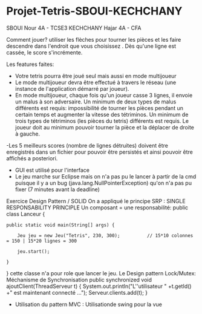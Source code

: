 # Projet-Tetris-SBOUI-KECHCHANY
SBOUI Nour 4A - TCSE3
KECHCHANY Hajar 4A - CFA


Comment jouer?
  utiliser les flèches pour tourner les pièces et les faire descendre dans l'endroit que vous choisissez . Dès qu'une ligne est cassée, le score s'incrémente.  
  
  Les features faites:
 - Votre tetris pourra être joué seul mais aussi en mode multijoueur 
- Le mode multijoueur devra être effectué à travers le réseau (une instance de l'application démarré par joueur).
- En mode multijoueur, chaque fois qu'un joueur casse 3 lignes, il envoie un malus à son adversaire. Un minimum de deux types de malus différents est requis: impossibilité de tourner les pièces pendant un certain temps et augmenter la vitesse des tétriminos.
Un minimum de trois types de tétriminos (les pièces du tetris) différents est requis. Le joueur doit au minimum pouvoir tourner la pièce et la déplacer de droite à gauche.

-Les 5 meilleurs scores (nombre de lignes détruites) doivent être enregistrés dans un fichier pour pouvoir être persistés et ainsi pouvoir être affichés a posteriori.
- GUI est utilisé pour l'interface
- Le jeu marche sur Eclipse mais on n'a pas pu le lancer à partir de la cmd puisque il y a un bug (java.lang.NullPointerException) qu'on n'a pas pu fixer (7 minutes avant la deadline)

Exercice Design Pattern / SOLID
On a appliqué le principe SRP : SINGLE RESPONSABILITY PRINCIPLE
Un composant = une responsabilité: 
public class Lanceur {
	
	public static void main(String[] args) {
		
		Jeu jeu = new Jeu("Tetris", 230, 300);			// 15*10 colonnes = 150 | 15*20 lignes = 300
		
		jeu.start();
		
	}
	
	
}
cette classe n'a pour role que lancer le jeu.
Le Design pattern Lock/Mutex: Méchanisme de Synchronisation
public synchronized void ajoutClient(ThreadServeur t) {
		System.out.println("L''utilisateur " +t.getId() +" est maintenant connecté ...");
		Serveur.clients.add(t);
	}

- Utilisation du pattern MVC : Utilisationde swing pour la vue
  
  
